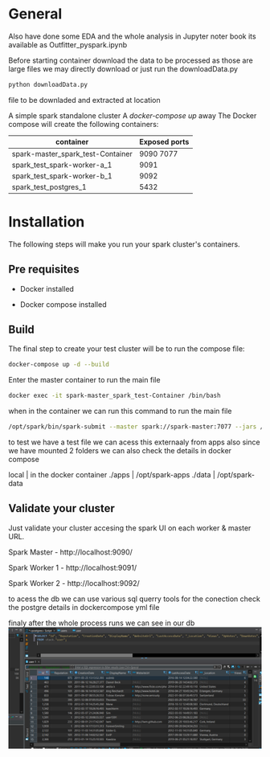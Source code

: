# General

Also have done some EDA and the whole analysis in Jupyter noter book its available as Outfitter_pyspark.ipynb




Before starting container download the data to be processed as those are large files we may directly download or just run the downloadData.py
```sh
python downloadData.py
```
file to be downladed and extracted at location 

A simple spark standalone cluster  A *docker-compose up* away 
The Docker compose will create the following containers:

container|Exposed ports
---|---
spark-master_spark_test-Container|9090 7077
spark_test_spark-worker-a_1|9091
spark_test_spark-worker-b_1|9092
spark_test_postgres_1|5432

# Installation

The following steps will make you run your spark cluster's containers.

## Pre requisites

* Docker installed

* Docker compose  installed



## Build

The final step to create your test cluster will be to run the compose file:

```sh
docker-compose up -d --build

```
Enter the master container to run the main file

```sh
docker exec -it spark-master_spark_test-Container /bin/bash
```

when in the container we can run this command to run the main file

```sh
/opt/spark/bin/spark-submit --master spark://spark-master:7077 --jars /opt/spark-apps/postgresql-42.2.22.jar --driver-memory 1G --executor-memory 1G /opt/spark-apps/main.py
```

to test we have a test file we can acess this externaaly from apps also
since we have mounted 2 folders we can also check the details in docker compose

local     |   in the docker container
./apps    |     /opt/spark-apps
./data    |     /opt/spark-data

## Validate your cluster

Just validate your cluster accesing the spark UI on each worker & master URL.

Spark Master - http://localhost:9090/

Spark Worker 1 - http://localhost:9091/

Spark Worker 2 - http://localhost:9092/

to acess the db we can use various sql querry tools for the conection check the postgre details in dockercompose yml file

finaly after the whole process runs we can see in our db 
![alt text](readmeimage/db.png "Postgre snapshot")

